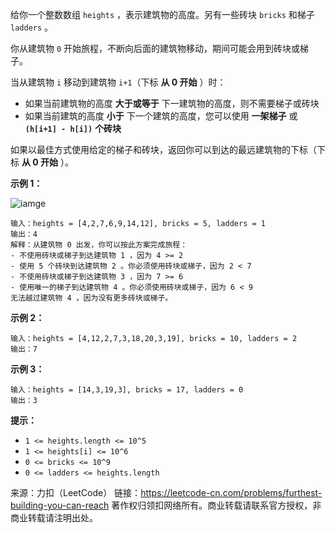 给你一个整数数组 ```heights``` ，表示建筑物的高度。另有一些砖块 ```bricks``` 和梯子 ```ladders``` 。

你从建筑物 ```0``` 开始旅程，不断向后面的建筑物移动，期间可能会用到砖块或梯子。

当从建筑物 ```i``` 移动到建筑物 ```i+1```（下标 **从 0 开始** ）时：

* 如果当前建筑物的高度 **大于或等于** 下一建筑物的高度，则不需要梯子或砖块
* 如果当前建筑的高度 **小于** 下一个建筑的高度，您可以使用 **一架梯子** 或 **```(h[i+1] - h[i])```** **个砖块**

如果以最佳方式使用给定的梯子和砖块，返回你可以到达的最远建筑物的下标（下标 **从 0 开始** ）。
 

**示例 1：**

![iamge](https://github.com/Zhenghao-Liu/LeetCode_problem-and-solution/blob/master/1642.可以到达的最远建筑/1642_1.gif)
```
输入：heights = [4,2,7,6,9,14,12], bricks = 5, ladders = 1
输出：4
解释：从建筑物 0 出发，你可以按此方案完成旅程：
- 不使用砖块或梯子到达建筑物 1 ，因为 4 >= 2
- 使用 5 个砖块到达建筑物 2 。你必须使用砖块或梯子，因为 2 < 7
- 不使用砖块或梯子到达建筑物 3 ，因为 7 >= 6
- 使用唯一的梯子到达建筑物 4 。你必须使用砖块或梯子，因为 6 < 9
无法越过建筑物 4 ，因为没有更多砖块或梯子。
```
**示例 2：**
```
输入：heights = [4,12,2,7,3,18,20,3,19], bricks = 10, ladders = 2
输出：7
```
**示例 3：**
```
输入：heights = [14,3,19,3], bricks = 17, ladders = 0
输出：3
```

**提示：**

* ```1 <= heights.length <= 10^5```
* ```1 <= heights[i] <= 10^6```
* ```0 <= bricks <= 10^9```
* ```0 <= ladders <= heights.length```

来源：力扣（LeetCode）
链接：https://leetcode-cn.com/problems/furthest-building-you-can-reach
著作权归领扣网络所有。商业转载请联系官方授权，非商业转载请注明出处。
